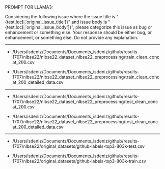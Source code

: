 PROMPT FOR LLAMA3:

Considering the following issue where the issue title is "{test.loc[i,'original_issue_title']}" and issue body is "{test.loc[i,'original_issue_body']}", please categorize this issue as bug or enhancement or something else. Your response should be either bug, or enhancement, or something else. Do not provide any explanation.

***

* /Users/isdeniz/Documents/Documents_isdeniz/github/results-1707/nlbse22/nlbse22_dataset_nlbse22_preprocessing/train_clean_concat_200.csv

* /Users/isdeniz/Documents/Documents_isdeniz/github/results-1707/nlbse22/nlbse22_dataset_nlbse22_preprocessing/train_clean_concat_200_detailed_data.csv

***

* /Users/isdeniz/Documents/Documents_isdeniz/github/results-1707/nlbse22/nlbse22_dataset_nlbse22_preprocessing/test_clean_concat_200.csv

* /Users/isdeniz/Documents/Documents_isdeniz/github/results-1707/nlbse22/nlbse22_dataset_nlbse22_preprocessing/test_clean_concat_200_detailed_data.csv

***

* /Users/isdeniz/Documents/Documents_isdeniz/github/results-1707/nlbse22/original_datasets/github-labels-top3-803k-test.csv

* /Users/isdeniz/Documents/Documents_isdeniz/github/results-1707/nlbse22/original_datasets/github-labels-top3-803k-train.csv
